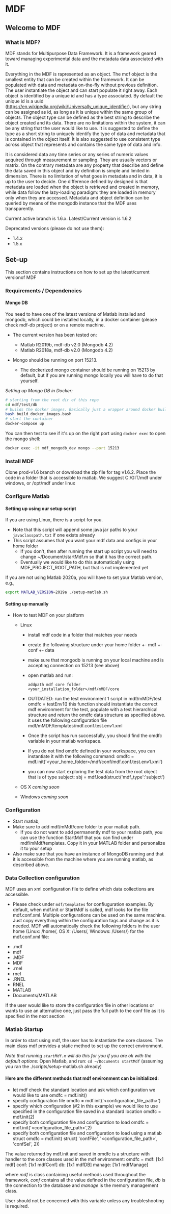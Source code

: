 # MDF #

## Welcome to MDF ##

### What is MDF? ###
MDF stands for Multipurpose Data Framework.
It is a framework geared toward managing experimental data and the metadata data associated with it. 

Everything in the MDF is rapresented as an object. The mdf object is the smallest entity that can be created within the framework. It can be populated with data and metadata on-the-fly without previous definition.
The user instantiate the object and can start populate it right away.
Each object is identified by a unique id and has a type associated. 
By default the unique id is a uuid (https://en.wikipedia.org/wiki/Universally_unique_identifier), but any string can be assigned as id, as long as it is unique within the same group of objects. 
The object type can be defined as the best string to describe the object created and its data. There are no limitations within the system, it can be any string that the user would like to use. It is suggested to define the type as a short string to uniquely identify the type of data and metadata that is contained in the object itself. It is also suggested to use consistent type across object that represents and contains the same type of data and info.

It is considered data any time series or any series of numeric values acquired through measurement or sampling. They are usually vectors or matrix. 
On the contrary metadata are any property that describe and define the data saved in this object and by definition is simple and limited in dimension.
There is no limitation of what goes in metadata and in data, it is up to the user to decide.
One difference defined by designed is that metadata are loaded when the object is retrieved and created in memory, while data follow the lazy-loading paradigm: they are loaded in memory only when they are accessed.
Metadata and object definition can be queried by means of the mongodb instance that the MDF uses transparently.

Current active branch is 1.6.x.
Latest/Current version is 1.6.2

Deprecated versions (please do not use them):
* 1.4.x
* 1.5.x


## Set-up ##
This section contains instructions on how to set up the latest/current versionof MDF

### Requirements / Dependencies
#### Mongo DB
  You need to have one of the latest versions of Matlab installed and mongodb, which could be installed locally, in a docker container (please check mdf-db project) or on a remote machine.
  - The current version has been tested on:
    * Matlab R2019b, mdf-db v2.0 (Mongodb 4.2)
    * Matlab R2018a, mdf-db v2.0 (Mongodb 4.2)

  - Mongo should be running on port 15213. 
      * The dockerized mongo container should be running on 15213 by default, but if you are running mongo locally you will have to do that yourself.

  *Setting up Mongo DB in Docker:*

  ```bash
  # starting from the root dir of this repo  
  cd mdf/test/db 
  # builds the docker images. Basically just a wrapper around docker build
  bash build_docker_images.bash
  # start the container
  docker-compose up
  ```

  You can then test to see if it's up on the right port using `docker exec` to open the mongo shell:
  ```bash
  docker exec -it mdf_mongodb_dev mongo --port 15213
  ```

### Install MDF
  Clone prod-v1.6 branch or download the zip file for tag v1.6.2. Place the code in a folder that is accessible to matlab. We suggest C:/GIT/mdf under windows, or /opt/mdf under linux

### Configure Matlab

#### Setting up using our setup script

If you are using Linux, there is a script for you.
- Note that this script will append some java jar paths to your `javaclasspath.txt` if one exists already
- This script assumes that you want your mdf data and configs in your home folder
    * If you don't, then after running the start up script you will need to change ~/Document/startMdf.m  so that it has the correct path.
    * Eventually we would like to do this automatically using MDF_PROJECT_ROOT_PATH, but that is not implemented yet

If you are not using Matlab 2020a, you will have to set your Matlab version, e.g., 
```bash
export MATLAB_VERSION=2019a ./setup-matlab.sh
```

#### Setting up manually
* How to test MDF on your platform
  * Linux
    * install mdf code in a folder that matches your needs
    * create the following structure under your home folder
      +- mdf
         +- conf
         +- data
    * make sure that mongodb is running on your local machine and is accepting connection on 15213 (see above)
    * open matlab and run:
        ```
        addpath mdf core folder <your_installation_folder>/mdf/mMDF/core
        ```
    
    * OUTDATED: run the test environment 1 script in mdf/mMDF/test
        omdfc = testEnv1()
      this function should instantiate the correct mdf environment for the test, populate with a test hierarchical structure and return the omdfc data structure as specified above.
      it uses the following configuration file mdf/mMDF/templates/mdf.conf.test.env1.xml
    * Once the script has run successfully, you should find the omdfc variable in your matlab workspace.
    * If you do not find omdfc defined in your workspace, you can instantiate it with the following command:
        omdfc = mdf.init('<your_home_folder>/mdf/conf/mdf.conf.test.env1.xml')
    * you can now start exploring the test data from the root object that is of type subject:
        sbj = mdf.load(struct('mdf_type':'subject')

  * OS X
    *coming soon*
  * Windows 
    *coming soon*

### Configuration
  - Start matlab, 
  - Make sure to add mdf/mMdf/core folder to your matlab path.
    * If you do not want to add permanently mdf to your matlab path, you can use the function StartMdf that you can find under mdf/mMdf/templates. Copy it in your MATLAB folder and personalize it to your setup
  - Also make sure that you have an instance of MongoDB running and that it is accessible from the machine where you are running matlab, as described above.

### Data Collection configuration
  MDF uses an xml configuration file to define which data collections are accessible. 
  - Please check under `mdf/templates` for confiuguration examples.
  By default, when mdf.init or StartMdf is called, mdf looks for the file mdf.conf.xml. Multiple configurations can be used on the same machine. Just copy everything within the configuration tags and change as it is needed.
  MDF will automatically check the following folders in the user home (Linux: /home/<username>, OS X: /Users/<username>, Windows: /Users/<username>) for the mdf.conf.xml file:
  * .mdf
  * mdf
  * .MDF
  * MDF
  * .rnel
  * rnel
  * .RNEL
  * RNEL
  * MATLAB
  * Documents/MATLAB
 
  If the user would like to store the configuration file in other locations or wants to use an alternative one, just pass the full path to the conf file as it is specified in the next section


### Matlab Startup
  In order to start using mdf, the user has to instantiate the core classes. The main class mdf provides a static method to set up the correct environment.

  *Note that running `startMdf.m` will do this for you if you are ok with the default options:*
    Open Matlab, and run:
    ```
    cd ~/Documents
    startMdf
    ```
    (assuming you ran the ./scripts/setup-matlab.sh already)

#### Here are the different methods that mdf environment can be initialized:
  * let mdf check the standard location and ask which configuration we would like to use
        omdfc = mdf.init()
  * specify configuration file
        omdfc = mdf.init('<configuration_file_path>')
  * specify which configuration (#2 in this example) we would like to use specified in the configuration file saved in a standard location
        omdfc = mdf.init(2)
  * specify both configuration file and configuration to load
        omdfc = mdf.init('<configuration_file_path>',2)
  * specify both configuration file and configuration to load using a matlab struct
        omdfc = mdf.init(
            struct(
                'confFile', '<configuration_file_path>',
                'confSel', 2))
  
  The value returned by mdf.init and saved in omdfc is a structure with handler to the core classes used in the mdf environment:
          omdfc = 
                mdf: [1x1 mdf]
               conf: [1x1 mdfConf]
                 db: [1x1 mdfDB]
             manage: [1x1 mdfManage]

  where *mdf* is class containing useful methods used throughout the framework, *conf* contains all the value defined in the configuration file, *db* is the connection to the database and *manage* is the memory management class.

  User should not be concerned with this variable unless any troubleshooting is required.

